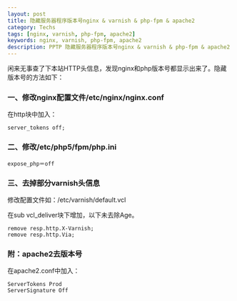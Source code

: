 ```yaml
---
layout: post
title: 隐藏服务器程序版本号nginx & varnish & php-fpm & apache2
category: Techs
tags: [nginx, varnish, php-fpm, apache2]
keywords: nginx, varnish, php-fpm, apache2
description: PPTP 隐藏服务器程序版本号nginx & varnish & php-fpm & apache2
---
```


闲来无事查了下本站HTTP头信息，发现nginx和php版本号都显示出来了。隐藏版本号的方法如下：

### 一、修改nginx配置文件/etc/nginx/nginx.conf

在http块中加入：

    server_tokens off;

### 二、修改/etc/php5/fpm/php.ini

    expose_php＝off

### 三、去掉部分varnish头信息

修改配置文件如：/etc/varnish/default.vcl

在sub vcl_deliver块下增加，以下未去除Age。

    remove resp.http.X-Varnish;
    remove resp.http.Via;

### 附：apache2去版本号

在apache2.conf中加入：

    ServerTokens Prod
    ServerSignature Off
